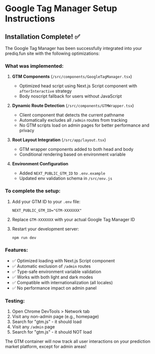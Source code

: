 # Google Tag Manager Setup Instructions

## Installation Complete! ✅

The Google Tag Manager has been successfully integrated into your prediq.fun site with the following optimizations:

### What was implemented:

1. **GTM Components** (`/src/components/GoogleTagManager.tsx`)
   - Optimized head script using Next.js Script component with `afterInteractive` strategy
   - Body noscript fallback for users without JavaScript

2. **Dynamic Route Detection** (`/src/components/GTMWrapper.tsx`)
   - Client component that detects the current pathname
   - Automatically excludes all `/admin` routes from tracking
   - No GTM scripts load on admin pages for better performance and privacy

3. **Root Layout Integration** (`/src/app/layout.tsx`)
   - GTM wrapper components added to both head and body
   - Conditional rendering based on environment variable

4. **Environment Configuration**
   - Added `NEXT_PUBLIC_GTM_ID` to `.env.example`
   - Updated env validation schema in `/src/env.js`

### To complete the setup:

1. Add your GTM ID to your `.env` file:
   ```
   NEXT_PUBLIC_GTM_ID="GTM-XXXXXXX"
   ```

2. Replace `GTM-XXXXXXX` with your actual Google Tag Manager ID

3. Restart your development server:
   ```bash
   npm run dev
   ```

### Features:

- ✅ Optimized loading with Next.js Script component
- ✅ Automatic exclusion of `/admin` routes
- ✅ Type-safe environment variable validation
- ✅ Works with both light and dark modes
- ✅ Compatible with internationalization (all locales)
- ✅ No performance impact on admin panel

### Testing:

1. Open Chrome DevTools > Network tab
2. Visit any non-admin page (e.g., homepage)
3. Search for "gtm.js" - it should load
4. Visit any `/admin` page
5. Search for "gtm.js" - it should NOT load

The GTM container will now track all user interactions on your prediction market platform, except for admin areas!